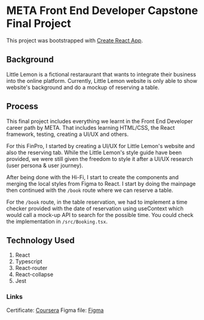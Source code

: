 # META Front End Developer Capstone Final Project

This project was bootstrapped with [Create React App](https://github.com/facebook/create-react-app).

## Background
Little Lemon is a fictional restaraurant that wants to integrate their business into the online platform. Currently, Little Lemon website is only able to show website's background and do a mockup of reserving a table. 
 
## Process
This final project includes everything we learnt in the Front End Developer career path by META. That includes learning HTML/CSS, the React framework, testing, creating a UI/UX and others. 

For this FinPro, I started by creating a UI/UX for Little Lemon's website and also the reserving tab. While the Little Lemon's style guide have been provided, we were still given the freedom to style it after a UI/UX research (user persona & user journey).

After being done with the Hi-Fi, I start to create the components and merging the local styles from Figma to React. I start by doing the mainpage then continued with the `/book` route where we can reserve a table.

For the `/book` route, in the table reservation, we had to implement a time checker provided with the date of reservation using useContext which would call a mock-up API to search for the possible time. You could check the implementation in `/src/Booking.tsx`.

## Technology Used  
1. React
2. Typescript
3. React-router
4. React-collapse
5. Jest

### Links
Certificate: [Coursera](https://www.coursera.org/account/accomplishments/certificate/TXU2LBRUESMA)
Figma file: [Figma](https://www.figma.com/file/ny3xk3XTjIHER8Gq7DA7EH/Principles-of-UX-and-UI---Coursera?node-id=2%3A665&t=lk0JdaW6Mpw6iRHN-1)